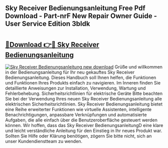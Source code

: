 ## Sky Receiver Bedienungsanleitung Free Pdf Download - Part-nrF New Repair Owner Guide - User Service Edition 3bldk

# <h2><a href="http://df08kww.blite.top/?on=Sky+Receiver+Bedienungsanleitung">🔗Download 👉🔴 Sky Receiver Bedienungsanleitung</a></h2>

[![Sky Receiver Bedienungsanleitung new download](https://i.imgur.com/lujVjoI.png)](http://df08kww.blite.top/?on=Sky+Receiver+Bedienungsanleitung)
Grüße und willkommen in der Bedienungsanleitung für Ihr neu gekauftes Sky Receiver Bedienungsanleitung. Dieses Handbuch soll Ihnen helfen, die Funktionen und Funktionen Ihres Produkts einfach zu navigieren. Im Inneren finden Sie detaillierte Anweisungen zur Installation, Verwendung, Wartung und Fehlerbehebung. Sicherheitsrichtlinien für elektrische Geräte Bitte beachten Sie bei der Verwendung Ihres neuen Sky Receiver Bedienungsanleitung alle elektrischen Sicherheitsrichtlinien. Sky Receiver Bedienungsanleitung bietet eine Reihe erweiterter Funktionen wie virtuelle Assistenten, intelligente Benachrichtigungen, anpassbare Verknüpfungen und automatisierte Aufgaben, die alle einfach über die Benutzeroberfläche gesteuert werden können. Wir hoffen, dass das Sky Receiver BedienungsanleitungD eine klare und leicht verständliche Anleitung für den Einstieg in Ihr neues Produkt war. Sollten Sie Hilfe oder Klärung benötigen, zögern Sie bitte nicht, sich an unser Kundendienstteam zu wenden.
